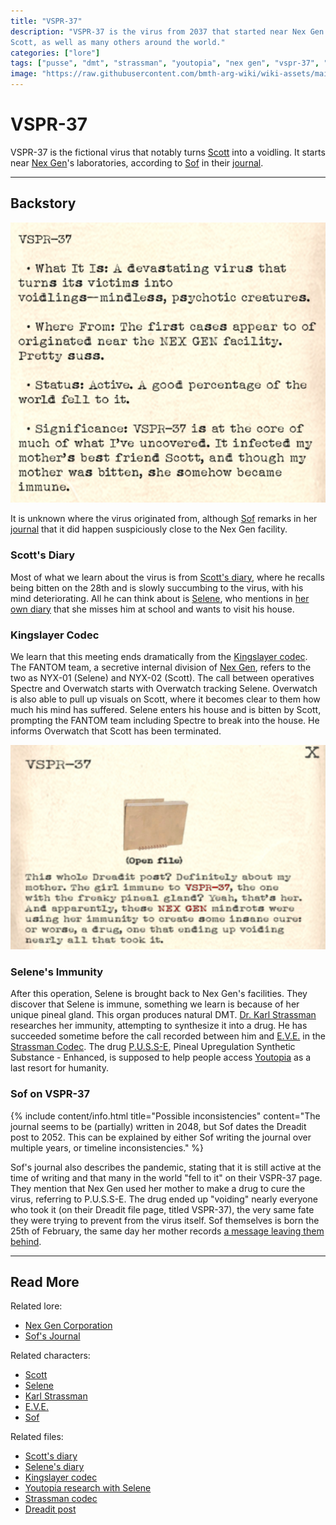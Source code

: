 ```yaml
---
title: "VSPR-37"
description: "VSPR-37 is the virus from 2037 that started near Nex Gen's facilities and infected the character 
Scott, as well as many others around the world."
categories: ["lore"]
tags: ["pusse", "dmt", "strassman", "youtopia", "nex gen", "vspr-37", "pineal gland", "immune", "selene", "scott", "syko"]
image: "https://raw.githubusercontent.com/bmth-arg-wiki/wiki-assets/main/files/scott_diary/diary-300x300.jpg"
---
```

# VSPR-37

VSPR-37 is the fictional virus that notably turns [Scott](../characters/scott) into a voidling. It starts near 
[Nex Gen](nex-gen-corporation)'s laboratories, according to [Sof](../characters/sof) in their [journal](../website/journal.md).

***

## Backstory

![Sof on VSPR-37](https://raw.githubusercontent.com/bmth-arg-wiki/wiki-assets/main/lore/vspr37/vspr_sof_journal.png)

It is unknown where the virus originated from, although [Sof](../characters/sof) remarks in her [journal](../website/journal.md) that 
it did happen suspiciously close to the Nex Gen facility.

### Scott's Diary

Most of what we learn about the virus is from [Scott's diary](../for-sof/scott_personal_journal), where he 
recalls being bitten on the 28th and is slowly succumbing to the virus, with his mind deteriorating. 
All he can think about is [Selene](../characters/selene), who mentions in [her own diary](../for-sof/selene_personal_journal) 
that she misses him at school and wants to visit his house.

### Kingslayer Codec

We learn that this meeting ends dramatically from the [Kingslayer codec](../for-sof/kingslayercodec). The FANTOM team, 
a secretive internal division of [Nex Gen](nex-gen-corporation), refers to the two as NYX-01 (Selene) and NYX-02 (Scott). 
The call between operatives Spectre and Overwatch starts with Overwatch tracking Selene. Overwatch is also able to 
pull up visuals on Scott, where it becomes clear to them how much his mind has suffered. Selene enters his house and is bitten 
by Scott, prompting the FANTOM team including Spectre to break into the house. He informs Overwatch that Scott has been 
terminated.

![Sof on the dreadit post and VSPR-37](https://raw.githubusercontent.com/bmth-arg-wiki/wiki-assets/main/lore/vspr37/vspr_sof_journal2.png)

### Selene's Immunity

After this operation, Selene is brought back to Nex Gen's facilities. They discover that Selene is immune, something 
we learn is because of her unique pineal gland. This organ produces natural DMT. [Dr. Karl Strassman](../characters/strassman) 
researches her immunity, attempting to synthesize it into a drug. He has succeeded sometime before the call recorded 
between him and [E.V.E.](../characters/eve) in the [Strassman Codec](../for-sof/strassmancodec). The drug [P.U.S.S-E](pusse), 
Pineal Upregulation Synthetic Substance - Enhanced, is supposed to help people access [Youtopia](youtopia) as a last resort 
for humanity.

### Sof on VSPR-37

{% include content/info.html
title="Possible inconsistencies"
content="The journal seems to be (partially) written in 2048, but Sof dates the Dreadit post to 2052. This can be explained 
by either Sof writing the journal over multiple years, or timeline inconsistencies."
%}

Sof's journal also describes the pandemic, stating that it is still active at the time of writing and that many in the 
world "fell to it" on their VSPR-37 page. They mention that Nex Gen used her mother to make a drug to cure the virus, referring 
to P.U.S.S-E. The drug ended up "voiding" nearly everyone who took it (on their Dreadit file page, titled VSPR-37), the very 
same fate they were trying to prevent from the virus itself. Sof themselves is born the 25th of February, the same day her mother records 
[a message leaving them behind](../for-sof/msgforsof).

***

## Read More

Related lore:

- [Nex Gen Corporation](nex-gen-corporation)
- [Sof's Journal](../website/journal.md)

Related characters:

- [Scott](../characters/scott)
- [Selene](../characters/selene)
- [Karl Strassman](../characters/strassman)
- [E.V.E.](../characters/eve)
- [Sof](../characters/sof)

Related files:

- [Scott's diary](../for-sof/scott_personal_journal)
- [Selene's diary](../for-sof/selene_personal_journal)
- [Kingslayer codec](../for-sof/kingslayercodec)
- [Youtopia research with Selene](../for-sof/selene_youtopia_doc)
- [Strassman codec](../for-sof/strassmancodec)
- [Dreadit post](../for-sof/dreadit)